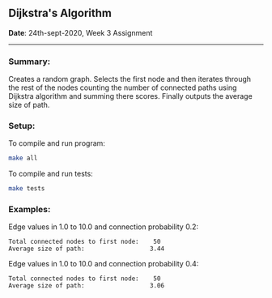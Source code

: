 ## Dijkstra's Algorithm

**Date**: 24th-sept-2020, Week 3 Assignment
___

### Summary:

Creates a random graph. Selects the first node and then iterates through the
rest of the nodes counting the number of connected paths using Dijkstra
algorithm and summing there scores. Finally outputs the average size of path.

### Setup:

To compile and run program:

```sh
make all
```

To compile and run tests:

```sh
make tests
```

### Examples:

Edge values in 1.0 to 10.0 and connection probability 0.2:

```
Total connected nodes to first node:	50
Average size of path:			       3.44
```

Edge values in 1.0 to 10.0 and connection probability 0.4:

```
Total connected nodes to first node:	50
Average size of path:			       3.06
```
